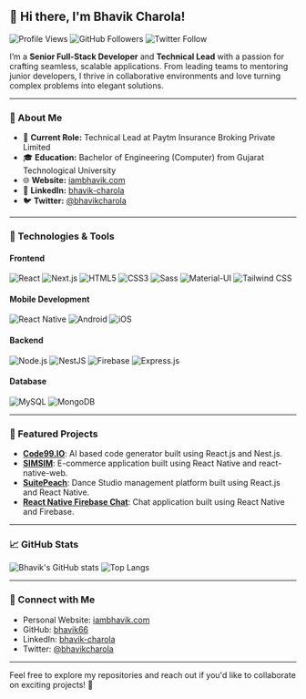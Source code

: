 ## 👋 Hi there, I'm Bhavik Charola!

![Profile Views](https://komarev.com/ghpvc/?username=bhavik66&style=flat-square&color=blue) ![GitHub Followers](https://img.shields.io/github/followers/bhavik66?label=Follow&style=social) ![Twitter Follow](https://img.shields.io/twitter/follow/bhavikcharola?style=social)

I’m a **Senior Full-Stack Developer** and **Technical Lead** with a passion for crafting seamless, scalable applications. From leading teams to mentoring junior developers, I thrive in collaborative environments and love turning complex problems into elegant solutions.

---

### 🚀 About Me
- 🏢 **Current Role:** Technical Lead at Paytm Insurance Broking Private Limited
- 🎓 **Education:** Bachelor of Engineering (Computer) from Gujarat Technological University
- 🌐 **Website:** [iambhavik.com](https://iambhavik.com)
- 💼 **LinkedIn:** [bhavik-charola](https://www.linkedin.com/in/bhavik-charola)
- 🐦 **Twitter:** [@bhavikcharola](https://x.com/bhavikcharola)

---

### 🔧 Technologies & Tools

#### **Frontend**
![React](https://img.shields.io/badge/-React-black?style=flat-square&logo=react)
![Next.js](https://img.shields.io/badge/-Next.js-black?style=flat-square&logo=nextdotjs)
![HTML5](https://img.shields.io/badge/-HTML5-E34F26?style=flat-square&logo=html5&logoColor=white)
![CSS3](https://img.shields.io/badge/-CSS3-1572B6?style=flat-square&logo=css3)
![Sass](https://img.shields.io/badge/-Sass-CC6699?style=flat-square&logo=sass)
![Material-UI](https://img.shields.io/badge/-MUI-0081CB?style=flat-square&logo=material-ui)
![Tailwind CSS](https://img.shields.io/badge/-Tailwind%20CSS-38B2AC?style=flat-square&logo=tailwind-css)

#### **Mobile Development**
![React Native](https://img.shields.io/badge/-React%20Native-black?style=flat-square&logo=react)
![Android](https://img.shields.io/badge/-Android-3DDC84?style=flat-square&logo=android)
![iOS](https://img.shields.io/badge/-iOS-000000?style=flat-square&logo=apple)

#### **Backend**
![Node.js](https://img.shields.io/badge/-Node.js-339933?style=flat-square&logo=node-dot-js)
![NestJS](https://img.shields.io/badge/-NestJS-E0234E?style=flat-square&logo=nestjs)
![Firebase](https://img.shields.io/badge/-Firebase-FFCA28?style=flat-square&logo=firebase)
![Express.js](https://img.shields.io/badge/-Express.js-000000?style=flat-square&logo=express)

#### **Database**
![MySQL](https://img.shields.io/badge/-MySQL-4479A1?style=flat-square&logo=mysql&logoColor=white)
![MongoDB](https://img.shields.io/badge/-MongoDB-47A248?style=flat-square&logo=mongodb&logoColor=white)

---

### 🌟 Featured Projects

- **[Code99.IO](https://code99.io/)**: AI based code generator built using React.js and Nest.js.
- **[SIMSIM](https://play.google.com/store/apps/details?id=live.video.shopping.simsim)**: E-commerce application built using React Native and react-native-web.
- **[SuitePeach](https://www.suitepeach.com/)**: Dance Studio management platform built using React.js and React Native.
- **[React Native Firebase Chat](https://github.com/bhavik66/react-native-firebase-chat)**: Chat application built using React Native and Firebase.

---

### 📈 GitHub Stats

![Bhavik's GitHub stats](https://github-readme-stats.vercel.app/api?username=bhavik66&show_icons=true&theme=radical)
![Top Langs](https://github-readme-stats.vercel.app/api/top-langs/?username=bhavik66&layout=compact&theme=radical)

---

### 🔗 Connect with Me

- Personal Website: [iambhavik.com](https://iambhavik.com)
- GitHub: [bhavik66](https://github.com/bhavik66)
- LinkedIn: [bhavik-charola](https://www.linkedin.com/in/bhavik-charola)
- Twitter: [@bhavikcharola](https://x.com/bhavikcharola)

---

Feel free to explore my repositories and reach out if you'd like to collaborate on exciting projects! 🚀
